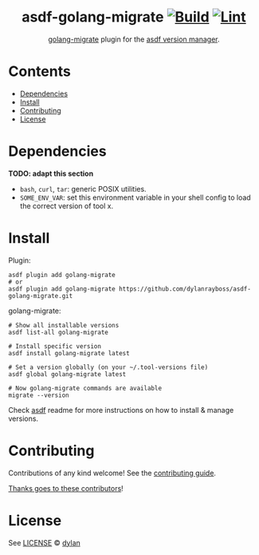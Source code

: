 <div align="center">

# asdf-golang-migrate [![Build](https://github.com/dylanrayboss/asdf-golang-migrate/actions/workflows/build.yml/badge.svg)](https://github.com/dylanrayboss/asdf-golang-migrate/actions/workflows/build.yml) [![Lint](https://github.com/dylanrayboss/asdf-golang-migrate/actions/workflows/lint.yml/badge.svg)](https://github.com/dylanrayboss/asdf-golang-migrate/actions/workflows/lint.yml)

[golang-migrate](https://github.com/golang-migrate/migrate) plugin for the [asdf version manager](https://asdf-vm.com).

</div>

# Contents

- [Dependencies](#dependencies)
- [Install](#install)
- [Contributing](#contributing)
- [License](#license)

# Dependencies

**TODO: adapt this section**

- `bash`, `curl`, `tar`: generic POSIX utilities.
- `SOME_ENV_VAR`: set this environment variable in your shell config to load the correct version of tool x.

# Install

Plugin:

```shell
asdf plugin add golang-migrate
# or
asdf plugin add golang-migrate https://github.com/dylanrayboss/asdf-golang-migrate.git
```

golang-migrate:

```shell
# Show all installable versions
asdf list-all golang-migrate

# Install specific version
asdf install golang-migrate latest

# Set a version globally (on your ~/.tool-versions file)
asdf global golang-migrate latest

# Now golang-migrate commands are available
migrate --version
```

Check [asdf](https://github.com/asdf-vm/asdf) readme for more instructions on how to
install & manage versions.

# Contributing

Contributions of any kind welcome! See the [contributing guide](contributing.md).

[Thanks goes to these contributors](https://github.com/dylanrayboss/asdf-golang-migrate/graphs/contributors)!

# License

See [LICENSE](LICENSE) © [dylan](https://github.com/dylanrayboss/)
